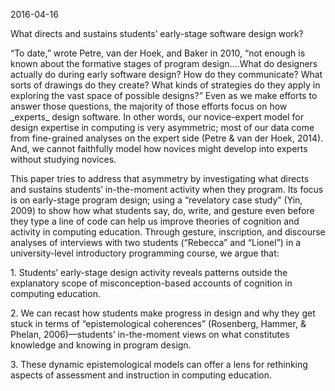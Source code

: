 <span id="OLE_LINK7" class="anchor"><span id="OLE_LINK8" class="anchor"></span></span>2016-04-16

<span id="OLE_LINK11" class="anchor"><span id="OLE_LINK12" class="anchor"></span></span>What directs and sustains students’ early-stage software design work?

<span id="OLE_LINK9" class="anchor"><span id="OLE_LINK10" class="anchor"><span id="OLE_LINK13" class="anchor"><span id="OLE_LINK14" class="anchor"><span id="OLE_LINK15" class="anchor"></span></span></span></span></span>“To date,” wrote Petre, van der Hoek, and Baker in 2010, “not enough is known about the formative stages of program design….What do designers actually do during early software design? How do they communicate? What sorts of drawings do they create? What kinds of strategies do they apply in exploring the vast space of possible designs?” Even as we make efforts to answer those questions, the majority of those efforts focus on how \_experts\_ design software. In other words, our novice-expert model for design expertise in computing is very asymmetric; most of our data come from fine-grained analyses on the expert side (Petre & van der Hoek, 2014). And, we cannot faithfully model how novices might develop into experts without studying novices.

This paper tries to address that asymmetry by investigating what directs and sustains students’ in-the-moment activity when they program. Its focus is on early-stage program design; using a “revelatory case study” (Yin, 2009) to show how what students say, do, write, and gesture even before they type a line of code can help us improve theories of cognition and activity in computing education. Through gesture, inscription, and discourse analyses of interviews with two students (“Rebecca” and “Lionel”) in a university-level introductory programming course, we argue that:

1\. Students’ early-stage design activity reveals patterns outside the explanatory scope of misconception-based accounts of cognition in computing education.

2\. We can recast how students make progress in design and why they get stuck in terms of “epistemological coherences” (Rosenberg, Hammer, & Phelan, 2006)—students’ in-the-moment views on what constitutes knowledge and knowing in program design.

3\. These dynamic epistemological models can offer a lens for rethinking aspects of assessment and instruction in computing education.
